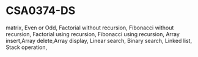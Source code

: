 # CSA0374-DS
matrix,
Even or Odd,
Factorial without recursion,
Fibonacci without recursion,
Factorial using recursion,
Fibonacci using recursion,
Array insert,Array delete,Array display,
Linear search,
Binary search,
Linked list,
Stack operation,
